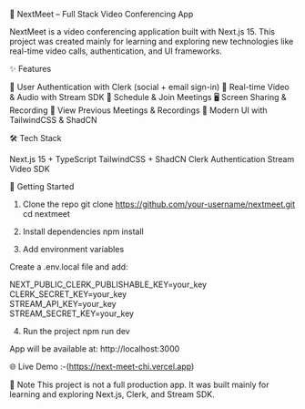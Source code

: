 🚀 NextMeet – Full Stack Video Conferencing App

NextMeet is a  video conferencing application built with Next.js 15.
This project was created mainly for learning and exploring new technologies like real-time video calls, authentication, and UI frameworks.

✨ Features

🔐 User Authentication with Clerk (social + email sign-in)
🎥 Real-time Video & Audio with Stream SDK
📅 Schedule & Join Meetings
🖥️ Screen Sharing & Recording
📂 View Previous Meetings & Recordings
🎨 Modern UI with TailwindCSS & ShadCN

🛠️ Tech Stack

Next.js 15 + TypeScript
TailwindCSS + ShadCN
Clerk Authentication
Stream Video SDK

🚀 Getting Started
1. Clone the repo
git clone https://github.com/your-username/nextmeet.git
cd nextmeet

2. Install dependencies
npm install

3. Add environment variables

Create a .env.local file and add:

NEXT_PUBLIC_CLERK_PUBLISHABLE_KEY=your_key  
CLERK_SECRET_KEY=your_key  
STREAM_API_KEY=your_key  
STREAM_SECRET_KEY=your_key  

4. Run the project
npm run dev

App will be available at: http://localhost:3000

🌐 Live Demo :-(https://next-meet-chi.vercel.app)

📌 Note
This project is not a full production app. It was built mainly for learning and exploring Next.js, Clerk, and Stream SDK.
